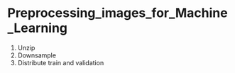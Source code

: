 # Preprocessing_images_for_Machine_Learning
1. Unzip
2. Downsample
3. Distribute train and validation


